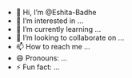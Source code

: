 - 👋 Hi, I’m @Eshita-Badhe
- 👀 I’m interested in ...
- 🌱 I’m currently learning ...
- 💞️ I’m looking to collaborate on ...
- 📫 How to reach me ...
- 😄 Pronouns: ...
- ⚡ Fun fact: ...

<!---
Eshita-Badhe/Eshita-Badhe is a ✨ special ✨ repository because its `README.md` (this file) appears on your GitHub profile.
You can click the Preview link to take a look at your changes.
--->
